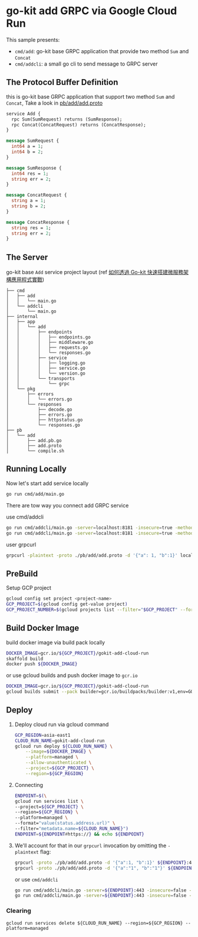 # go-kit add GRPC via Google Cloud Run

This sample presents:
- `cmd/add`: go-kit base GRPC application that provide two method `Sum` and `Concat`
- `cmd/addcli`: a small go cli to send message to GRPC server

## The Protocol Buffer Definition

this is go-kit base GRPC application that support two method `Sum` and `Concat`, Take a look in [pb/add/add.proto](pb/add/add.proto)

```protobuf
service Add {
  rpc Sum(SumRequest) returns (SumResponse);
  rpc Concat(ConcatRequest) returns (ConcatResponse);
}

message SumRequest {
  int64 a = 1;
  int64 b = 2;
}

message SumResponse {
  int64 res = 1;
  string err = 2;
}

message ConcatRequest {
  string a = 1;
  string b = 2;
}

message ConcatResponse {
  string res = 1;
  string err = 2;
}
```

## The Server

go-kit base `Add` service project layout (ref [如何透過 Go-kit 快速搭建微服務架構應用程式實戰](https://www.slideshare.net/cagechung/gokit-239269720))

```
├── cmd
│   ├── add
│   │   └── main.go
│   └── addcli
│       └── main.go
├── internal
│   ├── app
│   │   └── add
│   │       ├── endpoints
│   │       │   ├── endpoints.go
│   │       │   ├── middleware.go
│   │       │   ├── requests.go
│   │       │   └── responses.go
│   │       ├── service
│   │       │   ├── logging.go
│   │       │   ├── service.go
│   │       │   └── version.go
│   │       └── transports
│   │           └── grpc
│   └── pkg
│       ├── errors
│       │   └── errors.go
│       └── responses
│           ├── decode.go
│           ├── errors.go
│           ├── httpstatus.go
│           └── responses.go
├── pb
│   └── add
│       ├── add.pb.go
│       ├── add.proto
│       └── compile.sh
```

## Running Locally

Now let's start add service locally

```sh
go run cmd/add/main.go
```

There are tow way you connect add GRPC service

use cmd/addcli 
```sh
go run cmd/addcli/main.go -server=localhost:8181 -insecure=true -method=sum 1 1
go run cmd/addcli/main.go -server=localhost:8181 -insecure=true -method=concat 1 1
```

user grpcurl
```sh
grpcurl -plaintext -proto ./pb/add/add.proto -d '{"a": 1, "b":1}' localhost:8181 pb.Add.Sum
```

## PreBuild

Setup GCP project

```sh
gcloud config set project <project-name>
GCP_PROJECT=$(gcloud config get-value project)
GCP_PROJECT_NUMBER=$(gcloud projects list --filter="$GCP_PROJECT" --format="value(PROJECT_NUMBER)")
```

## Build Docker Image

build docker image via build pack locally

```sh
DOCKER_IMAGE=gcr.io/${GCP_PROJECT}/gokit-add-cloud-run
skaffold build
docker push ${DOCKER_IMAGE}
```

or use gcloud builds and push docker image to `gcr.io`

```sh
DOCKER_IMAGE=gcr.io/${GCP_PROJECT}/gokit-add-cloud-run
gcloud builds submit --pack builder=gcr.io/buildpacks/builder:v1,env=GOOGLE_BUILDABLE=cmd/add/main.go,image=${DOCKER_IMAGE}
```

## Deploy

1. Deploy cloud run via gcloud command

    ```sh
    GCP_REGION=asia-east1
    CLOUD_RUN_NAME=gokit-add-cloud-run
    gcloud run deploy ${CLOUD_RUN_NAME} \
        --image=${DOCKER_IMAGE} \
        --platform=managed \
        --allow-unauthenticated \
        --project=${GCP_PROJECT} \
        --region=${GCP_REGION}
    ```

1. Connecting

    ```sh
    ENDPOINT=$(\
    gcloud run services list \
    --project=${GCP_PROJECT} \
    --region=${GCP_REGION} \
    --platform=managed \
    --format="value(status.address.url)" \
    --filter="metadata.name=${CLOUD_RUN_NAME}") 
    ENDPOINT=${ENDPOINT#https://} && echo ${ENDPOINT}
    ```

1. We'll account for that in our `grpcurl` invocation by omitting the `-plaintext` flag:

    ```sh
    grpcurl -proto ./pb/add/add.proto -d '{"a":1, "b":1}' ${ENDPOINT}:443 pb.Add.Sum
    grpcurl -proto ./pb/add/add.proto -d '{"a":"1", "b":"1"}' ${ENDPOINT}:443 pb.Add.Concat
    ```

    or use `cmd/addcli`

    ```sh
    go run cmd/addcli/main.go -server=${ENDPOINT}:443 -insecure=false -method=sum 1 1
    go run cmd/addcli/main.go -server=${ENDPOINT}:443 -insecure=false -method=concat 1 1
    ```

### Clearing

```
gcloud run services delete ${CLOUD_RUN_NAME} --region=${GCP_REGION} --platform=managed
```    